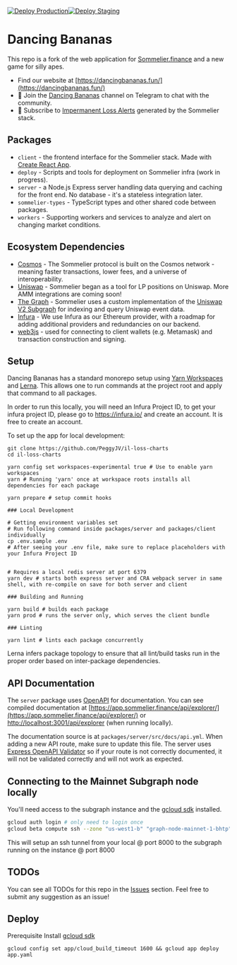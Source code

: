 [![Deploy Production](https://github.com/TheDancingBananas/dancing-bananas-front-end/actions/workflows/deploy-prod.yml/badge.svg)](https://github.com/TheDancingBananas/dancing-bananas-front-end/actions/workflows/deploy-prod.yml)[![Deploy Staging](https://github.com/TheDancingBananas/dancing-bananas-front-end/actions/workflows/deploy-staging.yml/badge.svg)](https://github.com/TheDancingBananas/dancing-bananas-front-end/actions/workflows/deploy-staging.yml)

# Dancing Bananas


This repo is a fork of the web application for [Sommelier.finance](https://app.sommelier.finance) and a new game for silly apes.

-   Find our website at [https://dancingbananas.fun/](https://dancingbananas.fun/)
-   💬 Join the [Dancing Bananas](https://t.me/getbananas) channel on Telegram to chat with the community.
-   🔔 Subscribe to [Impermanent Loss Alerts](https://t.me/getsomm_alerts) generated by the Sommelier stack.

## Packages

-   `client` - the frontend interface for the Sommelier stack. Made with [Create React App](https://github.com/facebook/create-react-app).
-   `deploy` - Scripts and tools for deployment on Sommelier infra (work in progress).
-   `server` - a Node.js Express server handling data querying and caching for the front end. No database - it's a stateless integration later.
-   `sommelier-types` - TypeScript types and other shared code between packages.
-   `workers` - Supporting workers and services to analyze and alert on changing market conditions.

## Ecosystem Dependencies

-   [Cosmos](https://cosmos.network/) - The Sommelier protocol is built on the Cosmos network - meaning faster transactions, lower fees, and a universe of interoperability.
-   [Uniswap](https://uniswap.org/) - Sommelier began as a tool for LP positions on Uniswap. More AMM integrations are coming soon!
-   [The Graph](https://thegraph.com/) - Sommelier uses a custom implementation of the [Uniswap V2 Subgraph](https://thegraph.com/explorer/subgraph/uniswap/uniswap-v2) for indexing and query Uniswap event data.
-   [Infura](https://infura.io/) - We use Infura as our Ethereum provider, with a roadmap for adding additional providers and redundancies on our backend.
-   [web3js](https://web3js.readthedocs.io/en/v1.3.0/) - used for connecting to client wallets (e.g. Metamask) and transaction construction and signing.

## Setup

Dancing Bananas has a standard monorepo setup using [Yarn Workspaces](https://classic.yarnpkg.com/blog/2017/08/02/introducing-workspaces/) and [Lerna](https://github.com/lerna/lerna). This allows one to run commands at the project root and apply that command to all packages.

In order to run this locally, you will need an Infura Project ID, to get your infura project ID, please go to https://infura.io/ and create an account. It is free to create an account.

To set up the app for local development:

```
git clone https://github.com/PeggyJV/il-loss-charts
cd il-loss-charts

yarn config set workspaces-experimental true # Use to enable yarn workspaces
yarn # Running 'yarn' once at workspace roots installs all dependencies for each package

yarn prepare # setup commit hooks

### Local Development

# Getting environment variables set
# Run following command inside packages/server and packages/client individually
cp .env.sample .env
# After seeing your .env file, make sure to replace placeholders with your Infura Project ID


# Requires a local redis server at port 6379
yarn dev # starts both express server and CRA webpack server in same shell, with re-compile on save for both server and client

### Building and Running

yarn build # builds each package
yarn prod # runs the server only, which serves the client bundle

### Linting

yarn lint # lints each package concurrently
```

Lerna infers package topology to ensure that all lint/build tasks run in the proper order based on inter-package dependencies.

## API Documentation

The `server` package uses [OpenAPI](https://github.com/PeggyJV/il-loss-charts) for documentation. You can see compiled documentation at [https://app.sommelier.finance/api/explorer/](https://app.sommelier.finance/api/explorer/) or [http://localhost:3001/api/explorer](http://localhost:3001/api/explorer) (when running locally).

The documentation source is at `packages/server/src/docs/api.yml`. When adding a new API route, make sure to update this file. The server uses [Express OpenAPI Validator](https://www.npmjs.com/package/express-openapi-validator) so if your route is not correctly documented, it will not be validated correctly and will not work as expected.

## Connecting to the Mainnet Subgraph node locally

You'll need access to the subgraph instance and the [gcloud sdk](https://cloud.google.com/sdk/docs/install) installed.

```bash
gcloud auth login # only need to login once
gcloud beta compute ssh --zone "us-west1-b" "graph-node-mainnet-1-bhtp"  --project "peggyjv-services" -- -NL 8000:localhost:8000
```

This will setup an ssh tunnel from your local @ port 8000 to the subgraph running on the instance @ port 8000

## TODOs

You can see all TODOs for this repo in the [Issues](https://github.com/PeggyJV/il-loss-charts/issues) section. Feel free to submit any suggestion as an issue!


## Deploy

Prerequisite Install [gcloud sdk](https://cloud.google.com/sdk/docs/install)

`gcloud config set app/cloud_build_timeout 1600 && gcloud app deploy app.yaml`

